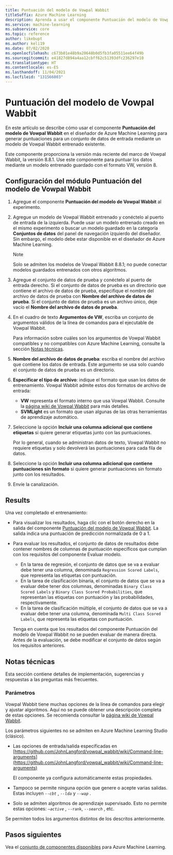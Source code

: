 ```yaml
---
title: Puntuación del modelo de Vowpal Wabbit
titleSuffix: Azure Machine Learning
description: Aprenda a usar el componente Puntuación del modelo de Vowpal Wabbit para generar puntuaciones para un conjunto de datos de entrada, utilizando un modelo de Vowpal Wabbit entrenado existente.
ms.service: machine-learning
ms.subservice: core
ms.topic: reference
author: likebupt
ms.author: keli19
ms.date: 07/02/2020
ms.openlocfilehash: c673b01e48b9a20648b0d5fb3fa05511ee64f49b
ms.sourcegitcommit: e41827d894a4aa12cbff62c51393dfc236297e10
ms.translationtype: HT
ms.contentlocale: es-ES
ms.lasthandoff: 11/04/2021
ms.locfileid: "131566003"
---
```

# <a name="score-vowpal-wabbit-model"></a>Puntuación del modelo de Vowpal Wabbit
En este artículo se describe cómo usar el componente **Puntuación del modelo de Vowpal Wabbit** en el diseñador de Azure Machine Learning para generar puntuaciones para un conjunto de datos de entrada mediante un modelo de Vowpal Wabbit entrenado existente.  

Este componente proporciona la versión más reciente del marco de Vowpal Wabbit, la versión 8.8.1. Use este componente para puntuar los datos mediante un modelo entrenado guardado con el formato VW, versión 8.  

## <a name="how-to-configure-score-vowpal-wabbit-model"></a>Configuración del módulo Puntuación del modelo de Vowpal Wabbit

1.  Agregue el componente **Puntuación del modelo de Vowpal Wabbit** al experimento.  
  
2.  Agregue un modelo de Vowpal Wabbit entrenado y conéctelo al puerto de entrada de la izquierda. Puede usar un modelo entrenado creado en el mismo experimento o buscar un modelo guardado en la categoría **Conjuntos de datos** del panel de navegación izquierdo del diseñador. Sin embargo, el modelo debe estar disponible en el diseñador de Azure Machine Learning.  
  
    > [!NOTE]
    > Solo se admiten los modelos de Vowpal Wabbit 8.8.1; no puede conectar modelos guardados entrenados con otros algoritmos.
  
3.  Agregue el conjunto de datos de prueba y conéctelo al puerto de entrada derecho. Si el conjunto de datos de prueba es un directorio que contiene el archivo de datos de prueba, especifique el nombre del archivo de datos de prueba con **Nombre del archivo de datos de prueba**. Si el conjunto de datos de prueba es un archivo único, deje vacío el **Nombre del archivo de datos de prueba**.

4. En el cuadro de texto **Argumentos de VW**, escriba un conjunto de argumentos válidos de la línea de comandos para el ejecutable de Vowpal Wabbit.  

    Para información sobre cuáles son los argumentos de Vowpal Wabbit compatibles y no compatibles con Azure Machine Learning, consulte la sección [Notas técnicas](#technical-notes).  

5.  **Nombre del archivo de datos de prueba**: escriba el nombre del archivo que contiene los datos de entrada. Este argumento se usa solo cuando el conjunto de datos de prueba es un directorio.

6. **Especificar el tipo de archivo**: indique el formato que usan los datos de entrenamiento. Vowpal Wabbit admite estos dos formatos de archivo de entrada:  

   - **VW** representa el formato interno que usa Vowpal Wabbit. Consulte la [página wiki de Vowpal Wabbit](https://github.com/JohnLangford/vowpal_wabbit/wiki/Input-format) para más detalles. 
   - **SVMLight** es un formato que usan algunas de las otras herramientas de aprendizaje automático. 

7. Seleccione la opción **Incluir una columna adicional que contiene etiquetas** si quiere generar etiquetas junto con las puntuaciones.  

   Por lo general, cuando se administran datos de texto, Vowpal Wabbit no requiere etiquetas y solo devolverá las puntuaciones para cada fila de datos.  

8. Seleccione la opción **Incluir una columna adicional que contiene puntuaciones sin formato** si quiere generar puntuaciones sin formato junto con los resultados.  

9. Envíe la canalización.

## <a name="results"></a>Results

Una vez completado el entrenamiento:

+ Para visualizar los resultados, haga clic con el botón derecho en la salida del componente [Puntuación del modelo de Vowpal Wabbit](score-vowpal-wabbit-model.md). La salida indica una puntuación de predicción normalizada de 0 a 1. 

+ Para evaluar los resultados, el conjunto de datos de resultados debe contener nombres de columnas de puntuación específicos que cumplan con los requisitos del componente Evaluar modelo.

  + En la tarea de regresión, el conjunto de datos que se va a evaluar debe tener una columna, denominada `Regression Scored Labels`, que representa las etiquetas con puntuación.
  + En la tarea de clasificación binaria, el conjunto de datos que se va a evaluar debe tener dos columnas, denominadas `Binary Class Scored Labels` y `Binary Class Scored Probabilities`, que representan las etiquetas con puntuación y las probabilidades, respectivamente.
  + En la tarea de clasificación múltiple, el conjunto de datos que se va a evaluar debe tener una columna, denominada `Multi Class Scored Labels`, que representa las etiquetas con puntuación.

  Tenga en cuenta que los resultados del componente Puntuación del modelo de Vowpal Wabbit no se pueden evaluar de manera directa. Antes de la evaluación, se debe modificar el conjunto de datos según los requisitos anteriores.

##  <a name="technical-notes"></a>Notas técnicas

Esta sección contiene detalles de implementación, sugerencias y respuestas a las preguntas más frecuentes.

### <a name="parameters"></a>Parámetros

Vowpal Wabbit tiene muchas opciones de la línea de comandos para elegir y ajustar algoritmos. Aquí no se puede obtener una descripción completa de estas opciones. Se recomienda consultar la [página wiki de Vowpal Wabbit](https://github.com/JohnLangford/vowpal_wabbit/wiki/Command-line-arguments).  

Los parámetros siguientes no se admiten en Azure Machine Learning Studio (clásico).  

-   Las opciones de entrada/salida especificadas en [https://github.com/JohnLangford/vowpal_wabbit/wiki/Command-line-arguments](https://github.com/JohnLangford/vowpal_wabbit/wiki/Command-line-arguments)  
  
     El componente ya configura automáticamente estas propiedades.  
  
-   Tampoco se permite ninguna opción que genere o acepte varias salidas. Estas incluyen *`--cbt`* , *`--lda`* y *`--wap`* .  
  
-   Solo se admiten algoritmos de aprendizaje supervisado. Esto no permite estas opciones: *`–active`* , `--rank`, *`--search`* , etc.  

Se permiten todos los argumentos distintos de los descritos anteriormente.

## <a name="next-steps"></a>Pasos siguientes

Vea el [conjunto de componentes disponibles](component-reference.md) para Azure Machine Learning. 
